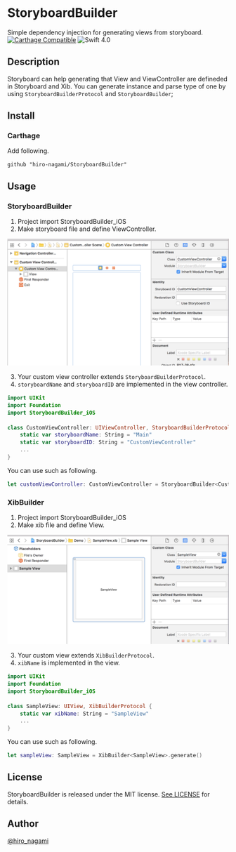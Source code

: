 

# StoryboardBuilder
Simple dependency injection for generating views from storyboard.
[![Carthage Compatible](https://img.shields.io/badge/Carthage-compatible-4BC51D.svg?style=flat)](https://github.com/Carthage/Carthage)
![Swift 4.0](https://img.shields.io/badge/Swift-4.0-orange.svg?style=flat)

## Description
Storyboard can help generating that View and ViewController are defineded in Storyboard and Xib. You can generate instance and parse type of one by using `StoryboardBuilderProtocol` and `StoryboardBuilder`;

## Install
### Carthage
Add following.
```
github "hiro-nagami/StoryboardBuilder"
```

## Usage
### StoryboardBuilder

1. Project import StoryboardBuilder_iOS
2. Make storyboard file and define ViewController.

<img src=https://raw.githubusercontent.com/hiro-nagami/resource-repo/master/StoryboardBuilder/storyboard.png alt=storyboard width=600px />

3. Your custom view controller extends `StoryboardBuilderProtocol`.
4. `storyboardName` and `storyboardID` are implemented in the view controller.
```swift
import UIKit
import Foundation
import StoryboardBuilder_iOS

class CustomViewController: UIViewController, StoryboardBuilderProtocol {
    static var storyboardName: String = "Main"
    static var storyboardID: String = "CustomViewController"
    ...
}
```

You can use such as following.
```swift
let customViewController: CustomViewController = StoryboardBuilder<CustomViewController>.generate()
```

### XibBuilder

1. Project import StoryboardBuilder_iOS
2. Make xib file and define View.

<img src=https://raw.githubusercontent.com/hiro-nagami/resource-repo/master/StoryboardBuilder/xib.png alt=xib width=600px />

3. Your custom view extends `XibBuilderProtocol`.
4. `xibName` is implemented in the view.
```swift
import UIKit
import Foundation
import StoryboardBuilder_iOS

class SampleView: UIView, XibBuilderProtocol {
    static var xibName: String = "SampleView"
    ...
}
```

You can use such as following.
```swift
let sampleView: SampleView = XibBuilder<SampleView>.generate()
```

## License

StoryboardBuilder is released under the MIT license. [See LICENSE](https://github.com/hiro-nagami/StoryboardBuilder/blob/master/LICENSE) for details.

## Author
[@hiro_nagami](https://twitter.com/nagami_hiro)
